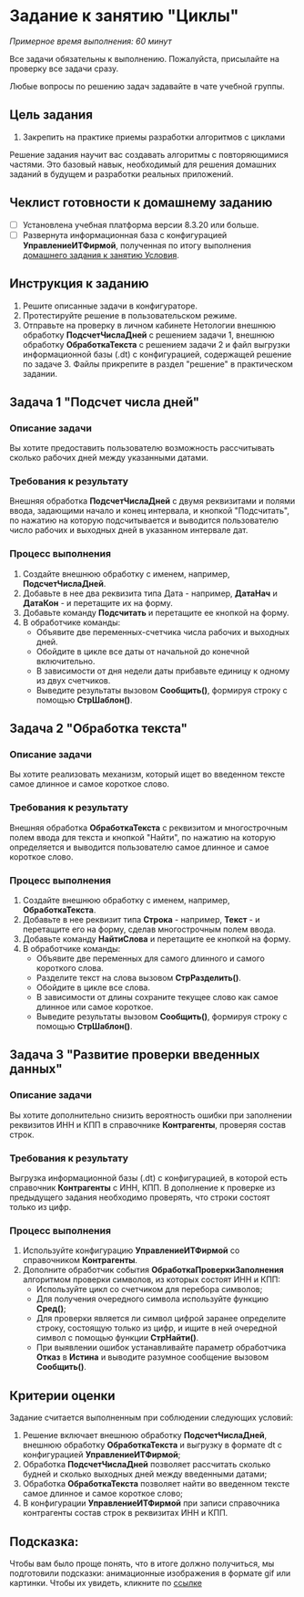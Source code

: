 # Задание к занятию "Циклы"
_Примерное время выполнения: 60 минут_

Все задачи обязательны к выполнению. Пожалуйста, присылайте на проверку все задачи сразу.

Любые вопросы по решению задач задавайте в чате учебной группы.

## Цель задания

1. Закрепить на практике приемы разработки алгоритмов с циклами

Решение задания научит вас создавать алгоритмы с повторяющимися частями. Это базовый навык, необходимый для решения домашних заданий в будущем и разработки реальных приложений.

## Чеклист готовности к домашнему заданию

- [ ] Установлена учебная платформа версии 8.3.20 или больше.
- [ ] Развернута информационная база с конфигурацией **УправлениеИТФирмой**, полученная по итогу выполнения [домашнего задания к занятию Условия](/homework-2-5.md).

## Инструкция к заданию

1. Решите описанные задачи в конфигураторе.
2. Протестируйте решение в пользовательском режиме.
3. Отправьте на проверку в личном кабинете Нетологии внешнюю обработку **ПодсчетЧислаДней** с решением задачи 1, внешнюю обработку **ОбработкаТекста** с решением задачи 2 и файл выгрузки информационной базы (.dt) с конфигурацией, содержащей решение по задаче 3. Файлы прикрепите в раздел "решение" в практическом задании.

## Задача 1 "Подсчет числа дней"

### Описание задачи
Вы хотите предоставить пользователю возможность рассчитывать сколько рабочих дней между указанными датами.

### Требования к результату
Внешняя обработка **ПодсчетЧислаДней** с двумя реквизитами и полями ввода, задающими начало и конец интервала, и кнопкой "Подсчитать", по нажатию на которую подсчитывается и выводится пользователю число рабочих и выходных дней в указанном интервале дат.

### Процесс выполнения
1. Создайте внешнюю обработку с именем, например, **ПодсчетЧислаДней**.
2. Добавьте в нее два реквизита типа Дата - например, **ДатаНач** и **ДатаКон** - и перетащите их на форму.
3. Добавьте команду **Подсчитать** и перетащите ее кнопкой на форму.
4. В обработчике команды:
    * Объявите две переменных-счетчика числа рабочих и выходных дней.
    * Обойдите в цикле все даты от начальной до конечной включительно.
    * В зависимости от дня недели даты прибавьте единицу к одному из двух счетчиков.
    * Выведите результаты вызовом **Сообщить()**, формируя строку с помощью **СтрШаблон()**.

## Задача 2 "Обработка текста"

### Описание задачи
Вы хотите реализовать механизм, который ищет во введенном тексте самое длинное и самое короткое слово.

### Требования к результату
Внешняя обработка **ОбработкаТекста** с реквизитом и многострочным полем ввода для текста и кнопкой "Найти", по нажатию на которую определяется и выводится пользователю самое длинное и самое короткое слово.

### Процесс выполнения
1. Создайте внешнюю обработку с именем, например, **ОбработкаТекста**.
2. Добавьте в нее реквизит типа **Строка** - например, **Текст** - и перетащите его на форму, сделав многострочным полем ввода.
3. Добавьте команду **НайтиСлова** и перетащите ее кнопкой на форму.
4. В обработчике команды:
    * Объявите две переменных для самого длинного и самого короткого слова.
    * Разделите текст на слова вызовом **СтрРазделить()**.
    * Обойдите в цикле все слова.
    * В зависимости от длины сохраните текущее слово как самое длинное или самое короткое.
    * Выведите результаты вызовом **Сообщить()**, формируя строку с помощью **СтрШаблон()**.

## Задача 3 "Развитие проверки введенных данных"

### Описание задачи
Вы хотите дополнительно снизить вероятность ошибки при заполнении реквизитов ИНН и КПП в справочнике **Контрагенты**, проверяя состав строк.

### Требования к результату
Выгрузка информационной базы (.dt) с конфигурацией, в которой есть справочник **Контрагенты** с ИНН, КПП. В дополнение к проверке из предыдущего задания необходимо проверять, что строки состоят только из цифр.

### Процесс выполнения
1. Используйте конфигурацию **УправлениеИТФирмой** со справочником **Контрагенты**.
2. Дополните обработчик события **ОбработкаПроверкиЗаполнения** алгоритмом проверки символов, из которых состоят ИНН и КПП:
    * Используйте цикл со счетчиком для перебора символов;
    * Для получения очередного символа используйте функцию **Сред()**;
    * Для проверки является ли символ цифрой заранее определите строку, состоящую только из цифр, и ищите в ней очередной символ с помощью функции **СтрНайти()**.
    * При выявлении ошибок устанавливайте параметр обработчика **Отказ** в **Истина** и выводите разумное сообщение вызовом **Сообщить()**.

## Критерии оценки

Задание считается выполненным при соблюдении следующих условий:
1. Решение включает внешнюю обработку **ПодсчетЧислаДней**, внешнюю обработку **ОбработкаТекста** и  выгрузку в формате dt с конфигурацией **УправлениеИТФирмой**;
2. Обработка **ПодсчетЧислаДней** позволяет рассчитать сколько будней и сколько выходных дней между введенными датами;
3. Обработка **ОбработкаТекста** позволяет найти во введенном тексте самое длинное и самое короткое слово;
4. В конфигурации **УправлениеИТФирмой** при записи справочника контрагенты состав строк в реквизитах ИНН и КПП.

## Подсказка:

Чтобы вам было проще понять, что в итоге должно получиться, мы подготовили подсказки: анимационные изображения в формате gif или картинки. Чтобы их увидеть, кликните по [ссылке](Examples/homework-2-6-example.md)
